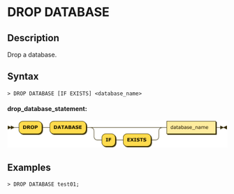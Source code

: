 # **DROP DATABASE**

## **Description**
Drop a database.

## **Syntax**

```
> DROP DATABASE [IF EXISTS] <database_name>
```

#### drop_database_statement:

![Drop Database Diagram](https://github.com/matrixorigin/artwork/blob/main/docs/reference/drop_database_statement.png?raw=true)

## **Examples**
```
> DROP DATABASE test01;
```
